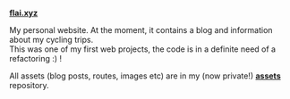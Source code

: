 [**flai.xyz**](http://flai.xyz)

My personal website. At the moment, it contains a blog and information about my cycling trips.  
This was one of my first web projects, the code is in a definite need of a refactoring :) !

All assets (blog posts, routes, images etc) are in my (now private!) [**assets**](https://github.com/JaakkoLipsanen/assets) repository.
